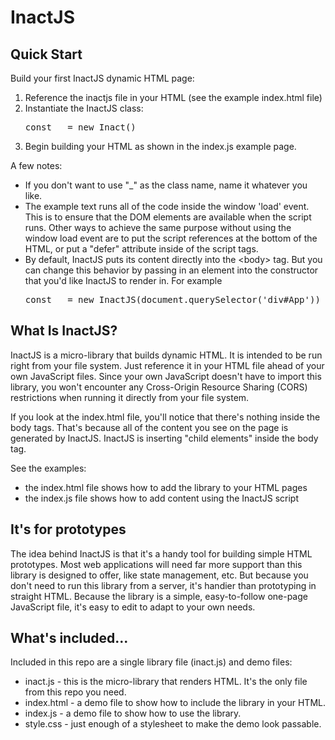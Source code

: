 # InactJS

## Quick Start

Build your first InactJS dynamic HTML page:

1. Reference the inactjs file in your HTML (see the example index.html file)
1. Instantiate the InactJS class:
	<pre>const _ = new Inact()</pre>
1. Begin building your HTML as shown in the index.js example page.

A few notes:
* If you don't want to use "\_" as the class name, name it whatever you like.
* The example text runs all of the code inside the window 'load' event. This is to ensure that the DOM elements are available when the script runs. Other ways to achieve the same purpose without using the window load event are to put the script references at the bottom of the HTML, or put a "defer" attribute inside of the script tags.
* By default, InactJS puts its content directly into the &lt;body&gt; tag. But you can change this behavior by passing in an element into the constructor that you'd like InactJS to render in. For example
  <pre>const _ = new InactJS(document.querySelector('div#App'))</pre>

## What Is InactJS?

InactJS is a micro-library that builds dynamic HTML. It is intended to be run right from your file system. Just reference it in your HTML file ahead of your own JavaScript files. Since your own JavaScript doesn't have to import this library, you won't encounter any Cross-Origin Resource Sharing (CORS) restrictions when running it directly from your file system.

If you look at the index.html file, you'll notice that there's nothing inside the body tags. That's because all of the content you see on the page is generated by InactJS. InactJS is inserting "child elements" inside the body tag.

See the examples:
* the index.html file shows how to add the library to your HTML pages
* the index.js file shows how to add content using the InactJS script

## It's for prototypes

The idea behind InactJS is that it's a handy tool for building simple HTML prototypes. Most web applications will need far more support than this library is designed to offer, like state management, etc. But because you don't need to run this library from a server, it's handier than prototyping in straight HTML. Because the library is a simple, easy-to-follow one-page JavaScript file, it's easy to edit to adapt to your own needs.

## What's included...

Included in this repo are a single library file (inact.js) and demo files:

* inact.js - this is the micro-library that renders HTML. It's the only file from this repo you need.
* index.html - a demo file to show how to include the library in your HTML.
* index.js - a demo file to show how to use the library.
* style.css - just enough of a stylesheet to make the demo look passable.